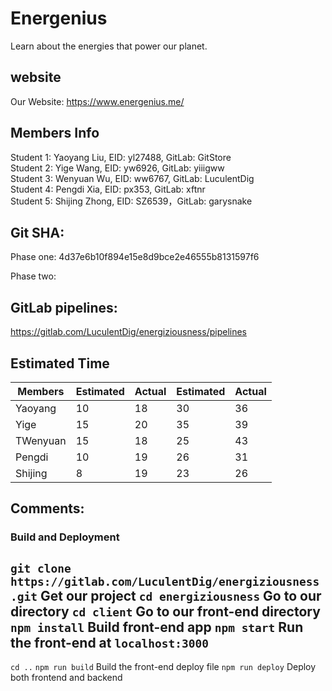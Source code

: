 # Energenius
Learn about the energies that power our planet.

## website
Our Website: https://www.energenius.me/

## Members Info
Student 1: Yaoyang Liu, EID: yl27488, GitLab: GitStore<br/>
Student 2: Yige Wang, EID: yw6926, GitLab: yiiigww<br/>
Student 3: Wenyuan Wu, EID: ww6767, GitLab: LuculentDig<br/>
Student 4: Pengdi Xia, EID: px353, GitLab: xftnr<br/>
Student 5: Shijing Zhong, EID: SZ6539，GitLab: garysnake<br/>

## Git SHA:
Phase one: 4d37e6b10f894e15e8d9bce2e46555b8131597f6

Phase two:

## GitLab pipelines:
https://gitlab.com/LuculentDig/energiziousness/pipelines


## Estimated Time

|  Members | Estimated | Actual | Estimated | Actual |
| -------- | --------- | ------ | --------- | ------ |
| Yaoyang  | 10        | 18     | 30        |  36    |
| Yige     | 15        | 20     | 35        |  39    |
| TWenyuan | 15        | 18     | 25        |  43    |
| Pengdi   | 10        | 19     | 26        |  31    |
| Shijing  | 8         | 19     | 23        |  26    |


## Comments:
### Build and Deployment
`git clone https://gitlab.com/LuculentDig/energiziousness.git` Get our project
`cd energiziousness` Go to our directory
`cd client` Go to our front-end directory
`npm install` Build front-end app
`npm start` Run the front-end at `localhost:3000`
-------------------------------------
`cd ..` `npm run build` Build the front-end deploy file
`npm run deploy` Deploy both frontend and backend
